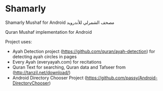 # Shamarly
Shamarly Mushaf for Android مصحف الشمرلي للأندرويد

َQuran Mushaf implementation for Android

Project uses:
* Ayah Detection project (https://github.com/quran/ayah-detection) for detecting ayah circles in pages
* Every Ayah (everyayah.com) for recitations
* Quran Text for searching, Quran data and Tafseer from  (http://tanzil.net/download/)
* Android Directory Chooser Project (https://github.com/passy/Android-DirectoryChooser)
